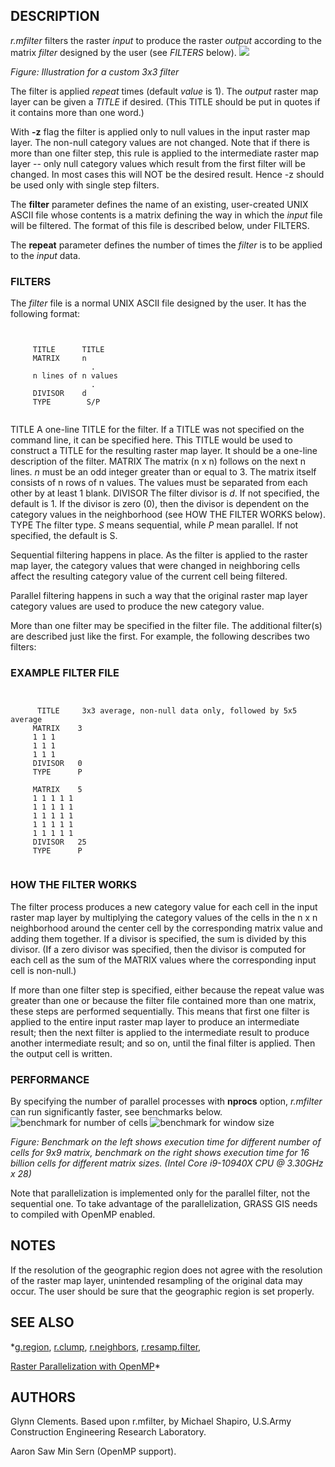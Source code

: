 
## DESCRIPTION

*r.mfilter* filters the raster *input* to produce the
raster *output* according to the matrix *filter* designed
by the user (see *FILTERS* below).
![](r_mfilter.png)

*Figure: Illustration for a custom 3x3 filter*

The filter is applied *repeat* times (default *value* is 1).
The *output* raster map layer can be given a *TITLE* if desired.
(This TITLE should be put in quotes if it contains more than one word.)

With **-z** flag the filter is applied only to null values in
the input raster map layer. The non-null category values are not changed.
Note that if there is more than one filter step, this rule is applied to the
intermediate raster map layer -- only null category values which result from
the first filter will be changed. In most cases this will NOT be the
desired result. Hence -z should be used only with single step filters.

The **filter** parameter defines the name of an existing, user-created
UNIX ASCII file whose contents is a matrix defining the way in which the
*input* file will be filtered. The format of this file is described
below, under FILTERS.

The **repeat** parameter defines the number of times the *filter*
is to be applied to the *input* data.

### FILTERS

The *filter* file is a normal UNIX ASCII file designed by the user.
It has the following format:

```


     TITLE      TITLE
     MATRIX     n
                  .
     n lines of n values
                  .
     DIVISOR    d
     TYPE        S/P


```

TITLE
A one-line TITLE for the filter.
If a TITLE was not specified on the command line, it can be specified here.
This TITLE would be used to construct a TITLE for the resulting raster map
layer. It should be a one-line description of the filter.
MATRIX
The matrix (n x n) follows on the next n lines. *n* must be
an odd integer greater than or equal to 3.
The matrix itself consists of n rows of n values.
The values must be separated from each other by at least 1 blank.
DIVISOR
The filter divisor is *d*. If not specified, the default is 1.
If the divisor is zero (0), then the divisor is dependent on the
category values in the neighborhood
(see HOW THE FILTER WORKS below).
TYPE
The filter type. *S* means sequential, while *P* mean parallel.
If not specified, the default is S.

Sequential filtering happens in place. As the filter is applied to the
raster map layer, the category values that were changed in neighboring
cells affect the resulting category value of the current
cell being filtered.

Parallel filtering happens in such a way that the original raster
map layer category values are used to produce the new category value.

More than one filter may be specified in the filter file.
The additional filter(s) are described just like the first.
For example, the following describes two filters:

### EXAMPLE FILTER FILE

```


      TITLE     3x3 average, non-null data only, followed by 5x5 average
     MATRIX    3
     1 1 1
     1 1 1
     1 1 1
     DIVISOR   0
     TYPE      P

     MATRIX    5
     1 1 1 1 1
     1 1 1 1 1
     1 1 1 1 1
     1 1 1 1 1
     1 1 1 1 1
     DIVISOR   25
     TYPE      P


```

### HOW THE FILTER WORKS

The filter process produces a new category value for each cell
in the input raster map layer by multiplying the category values of the
cells in the n x n neighborhood around the center cell
by the corresponding matrix value and adding them together.
If a divisor is specified, the sum is divided by this divisor.
(If a zero divisor was specified, then
the divisor is computed for each cell as the sum of the MATRIX
values where the corresponding input cell is non-null.)

If more than one filter step is specified, either because the
repeat value was greater than one or because the filter file
contained more than one matrix, these steps are performed
sequentially. This means that first one filter is applied to
the entire input raster map layer to produce an intermediate result;
then the next filter is applied to the intermediate result to
produce another intermediate result; and so on, until the
final filter is applied. Then the output cell is written.

### PERFORMANCE

By specifying the number of parallel processes with **nprocs** option,
*r.mfilter* can run significantly faster, see benchmarks below.
![benchmark for number of cells](r_mfilter_benchmark_1.png)
![benchmark for window size](r_mfilter_benchmark_2.png)

*Figure: Benchmark on the left shows execution time for different
number of cells for 9x9 matrix, benchmark on the right shows execution time
for 16 billion cells for different matrix sizes. (Intel Core i9-10940X CPU @ 3.30GHz x 28)*

Note that parallelization is implemented only for the parallel filter,
not the sequential one.
To take advantage of the parallelization, GRASS GIS
needs to compiled with OpenMP enabled.

## NOTES

If the resolution of the geographic region does not agree with the
resolution of the raster map layer, unintended resampling of the original
data may occur. The user should be sure that the geographic region
is set properly.

## SEE ALSO

*[g.region](g.region.html),
[r.clump](r.clump.html),
[r.neighbors](r.neighbors.html),
[r.resamp.filter](r.resamp.filter.html),

[Raster Parallelization with OpenMP](https://grasswiki.osgeo.org/wiki/Raster_Parallelization_with_OpenMP)*

## AUTHORS

Glynn Clements.
Based upon r.mfilter, by Michael Shapiro,
U.S.Army Construction Engineering Research Laboratory.

Aaron Saw Min Sern (OpenMP support).
